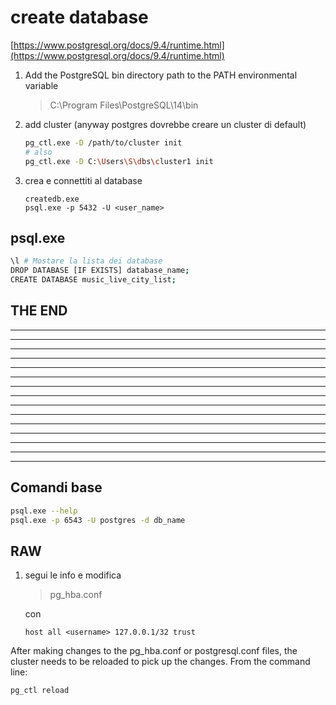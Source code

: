 # create database

[https://www.postgresql.org/docs/9.4/runtime.html](https://www.postgresql.org/docs/9.4/runtime.html)

1.  Add the PostgreSQL bin directory path to the PATH environmental variable

    > C:\Program Files\PostgreSQL\14\bin
2.  add cluster (anyway postgres dovrebbe creare un cluster di default)

    ```bash
    pg_ctl.exe -D /path/to/cluster init
    # also
    pg_ctl.exe -D C:\Users\S\dbs\cluster1 init
    ```
3.  crea e connettiti al database

    ```
    createdb.exe
    psql.exe -p 5432 -U <user_name>
    ```

## psql.exe

```bash
\l # Mostare la lista dei database
DROP DATABASE [IF EXISTS] database_name;
CREATE DATABASE music_live_city_list;
```

## THE END

***

***

***

***

***

***

***

***

***

***

***

***

***

***

***

## Comandi base

```bash
psql.exe --help
psql.exe -p 6543 -U postgres -d db_name
```

## RAW

1.  segui le info e modifica

    > pg\_hba.conf

    con

    ```
    host all <username> 127.0.0.1/32 trust
    ```

After making changes to the pg\_hba.conf or postgresql.conf files, the cluster needs to be reloaded to pick up the changes. From the command line:

```bash
pg_ctl reload
```
